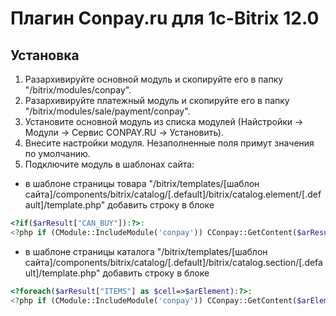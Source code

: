 Плагин Conpay.ru для 1c-Bitrix 12.0
===================================

## Установка

1. Разархивируйте основной модуль и скопируйте его в папку "/bitrix/modules/conpay".
2. Разархивируйте платежный модуль и скопируйте его в папку "/bitrix/modules/sale/payment/conpay".
2. Установите основной модуль из списка модулей (Найстройки -> Модули -> Сервис CONPAY.RU -> Установить).
4. Внесите настройки модуля. Незаполненные поля примут значения по умолчанию.
5. Подключите модуль в шаблонах сайта:
* в шаблоне страницы товара "/bitrix/templates/[шаблон сайта]/components/bitrix/catalog/[.default]/bitrix/catalog.element/[.default]/template.php" добавить строку в блоке

```php
<?if($arResult["CAN_BUY"]):?>:
<?php if (CModule::IncludeModule('conpay')) CConpay::GetContent($arResult); ?>
```

* в шаблоне страницы каталога "/bitrix/templates/[шаблон сайта]/components/bitrix/catalog/[.default]/bitrix/catalog.section/[.default]/template.php" добавить строку в блоке

```php
<?foreach($arResult["ITEMS"] as $cell=>$arElement):?>:
<?php if (CModule::IncludeModule('conpay')) CConpay::GetContent($arElement); ?>
```
